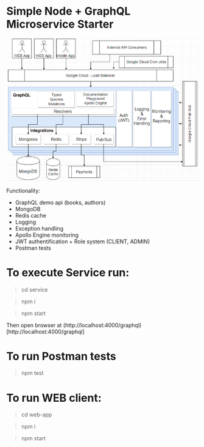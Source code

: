 # Simple Node + GraphQL Microservice Starter

![Architecture Diagram](https://github.com/MikhailSemichev/graphql-starter/blob/master/service/architecture.png)

Functionality:
* GraphQL demo api (books, authors)
* MongoDB
* Redis cache
* Logging
* Exception handling
* Apollo Engine monitoring
* JWT authentification + Role system (CLIENT, ADMIN)
* Postman tests

# To execute Service run:
> cd service

> npm i

> npm start

Then open browser at (http://localhost:4000/graphql)[http://localhost:4000/graphql]

# To run Postman tests
> npm test

# To run WEB client:
> cd web-app

> npm i

> npm start
